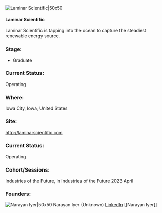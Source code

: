 

![Laminar Scientific|50x50](http://apimg.techstars.com/sf/accounts/logo/Logo_02ed0a8bc9f234e0e8c1d7b57.jpg)

#### Laminar Scientific
Laminar Scientific is tapping into the ocean to capture the steadiest renewable energy source.

### Stage: 
 - Graduate 

### Current Status: 
Operating

### Where:
Iowa City, Iowa, United States

### Site:
http://laminarscientific.com





### Current Status: 
Operating

### Cohort/Sessions: 
Industries of the Future, in Industries of the Future 2023 April

### Founders: 

![Narayan Iyer|50x50]() Narayan Iyer (Unknown) [LinkedIn](https://linkedin.com/in/entreprenarnar) [[Narayan Iyer]]


